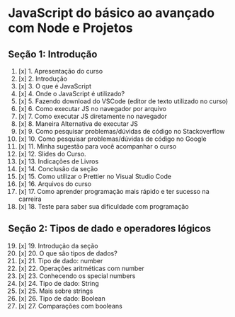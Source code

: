 # JavaScript do básico ao avançado com Node e Projetos

## Seção 1: Introdução

1. [x] 1. Apresentação do curso
2. [x] 2. Introdução
3. [x] 3. O que é JavaScript
4. [x] 4. Onde o JavaScript é utilizado?
5. [x] 5. Fazendo download do VSCode (editor de texto utilizado no curso)
6. [x] 6. Como executar JS no navegador por arquivo
7. [x] 7. Como executar JS diretamente no navegador
8. [x] 8. Maneira Alternativa de executar JS
9. [x] 9. Como pesquisar problemas/dúvidas de código no Stackoverflow
10. [x] 10. Como pesquisar problemas/dúvidas de código no Google
11. [x] 11. Minha sugestão para você acompanhar o curso
12. [x] 12. Slides do Curso.
13. [x] 13. Indicações de Livros
14. [x] 14. Conclusão da seção
15. [x] 15. Como utilizar o Prettier no Visual Studio Code
16. [x] 16. Arquivos do curso
17. [x] 17. Como aprender programação mais rápido e ter sucesso na carreira
18. [x] 18. Teste para saber sua dificuldade com programação

## Seção 2: Tipos de dado e operadores lógicos

19. [x] 19. Introdução da seção
20. [x] 20. O que são tipos de dados?
21. [x] 21. Tipo de dado: number
22. [x] 22. Operações aritméticas com number
23. [x] 23. Conhecendo os special numbers
24. [x] 24. Tipo de dado: String
25. [x] 25. Mais sobre strings
26. [x] 26. Tipo de dado: Boolean
27. [x] 27. Comparações com booleans
